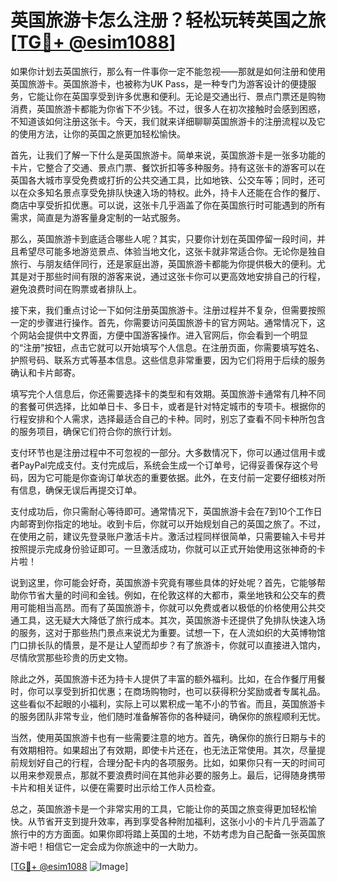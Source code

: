 # 英国旅游卡怎么注册？轻松玩转英国之旅[[TG💪+ @esim1088](https://t.me/s/esim1088)]

如果你计划去英国旅行，那么有一件事你一定不能忽视——那就是如何注册和使用英国旅游卡。英国旅游卡，也被称为UK Pass，是一种专门为游客设计的便捷服务，它能让你在英国享受到许多优惠和便利。无论是交通出行、景点门票还是购物消费，英国旅游卡都能为你省下不少钱。不过，很多人在初次接触时会感到困惑，不知道该如何注册这张卡。今天，我们就来详细聊聊英国旅游卡的注册流程以及它的使用方法，让你的英国之旅更加轻松愉快。

首先，让我们了解一下什么是英国旅游卡。简单来说，英国旅游卡是一张多功能的卡片，它整合了交通、景点门票、餐饮折扣等多种服务。持有这张卡的游客可以在英国各大城市享受免费或打折的公共交通工具，比如地铁、公交车等；同时，还可以在众多知名景点享受免排队快速入场的特权。此外，持卡人还能在合作的餐厅、商店中享受折扣优惠。可以说，这张卡几乎涵盖了你在英国旅行时可能遇到的所有需求，简直是为游客量身定制的一站式服务。

那么，英国旅游卡到底适合哪些人呢？其实，只要你计划在英国停留一段时间，并且希望尽可能多地游览景点、体验当地文化，这张卡就非常适合你。无论你是独自旅行、与朋友结伴同行，还是家庭出游，英国旅游卡都能为你提供极大的便利。尤其是对于那些时间有限的游客来说，通过这张卡你可以更高效地安排自己的行程，避免浪费时间在购票或者排队上。

接下来，我们重点讨论一下如何注册英国旅游卡。注册过程并不复杂，但需要按照一定的步骤进行操作。首先，你需要访问英国旅游卡的官方网站。通常情况下，这个网站会提供中文界面，方便中国游客操作。进入官网后，你会看到一个明显的“注册”按钮，点击它就可以开始填写个人信息。在注册页面，你需要填写姓名、护照号码、联系方式等基本信息。这些信息非常重要，因为它们将用于后续的服务确认和卡片邮寄。

填写完个人信息后，你还需要选择卡的类型和有效期。英国旅游卡通常有几种不同的套餐可供选择，比如单日卡、多日卡，或者是针对特定城市的专项卡。根据你的行程安排和个人需求，选择最适合自己的卡种。同时，别忘了查看不同卡种所包含的服务项目，确保它们符合你的旅行计划。

支付环节也是注册过程中不可忽视的一部分。大多数情况下，你可以通过信用卡或者PayPal完成支付。支付完成后，系统会生成一个订单号，记得妥善保存这个号码，因为它可能是你查询订单状态的重要依据。此外，在支付前一定要仔细核对所有信息，确保无误后再提交订单。

支付成功后，你只需耐心等待即可。通常情况下，英国旅游卡会在7到10个工作日内邮寄到你指定的地址。收到卡后，你就可以开始规划自己的英国之旅了。不过，在使用之前，建议先登录账户激活卡片。激活过程同样很简单，只需要输入卡号并按照提示完成身份验证即可。一旦激活成功，你就可以正式开始使用这张神奇的卡片啦！

说到这里，你可能会好奇，英国旅游卡究竟有哪些具体的好处呢？首先，它能够帮助你节省大量的时间和金钱。例如，在伦敦这样的大都市，乘坐地铁和公交车的费用可能相当高昂。而有了英国旅游卡，你就可以免费或者以极低的价格使用公共交通工具，这无疑大大降低了旅行成本。其次，英国旅游卡还提供了免排队快速入场的服务，这对于那些热门景点来说尤为重要。试想一下，在人流如织的大英博物馆门口排长队的情景，是不是让人望而却步？有了旅游卡，你就可以直接进入馆内，尽情欣赏那些珍贵的历史文物。

除此之外，英国旅游卡还为持卡人提供了丰富的额外福利。比如，在合作餐厅用餐时，你可以享受到折扣优惠；在商场购物时，也可以获得积分奖励或者专属礼品。这些看似不起眼的小福利，实际上可以累积成一笔不小的节省。而且，英国旅游卡的服务团队非常专业，他们随时准备解答你的各种疑问，确保你的旅程顺利无忧。

当然，使用英国旅游卡也有一些需要注意的地方。首先，确保你的旅行日期与卡的有效期相符。如果超出了有效期，即使卡片还在，也无法正常使用。其次，尽量提前规划好自己的行程，合理分配卡内的各项服务。比如，如果你只有一天的时间可以用来参观景点，那就不要浪费时间在其他非必要的服务上。最后，记得随身携带卡片和相关证件，以便在需要时出示给工作人员检查。

总之，英国旅游卡是一个非常实用的工具，它能让你的英国之旅变得更加轻松愉快。从节省开支到提升效率，再到享受各种附加福利，这张小小的卡片几乎涵盖了旅行中的方方面面。如果你即将踏上英国的土地，不妨考虑为自己配备一张英国旅游卡吧！相信它一定会成为你旅途中的一大助力。

[[TG💪+ @esim1088](https://t.me/s/esim1088) ![Image](https://i.postimg.cc/4NQfJmqS/Snipaste-2025-05-13-00-14-12.png)]